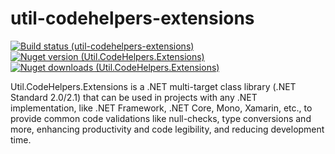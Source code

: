 # util-codehelpers-extensions
[![Build status (util-codehelpers-extensions)](https://github.com/alecgn/util-codehelpers-extensions/workflows/build/badge.svg)](#)
[![Nuget version (Util.CodeHelpers.Extensions)](https://img.shields.io/nuget/v/Util.CodeHelpers.Extensions)](https://nuget.org/packages/Util.CodeHelpers.Extensions) 
[![Nuget downloads (Util.CodeHelpers.Extensions)](https://img.shields.io/nuget/dt/Util.CodeHelpers.Extensions)](https://nuget.org/packages/Util.CodeHelpers.Extensions)

Util.CodeHelpers.Extensions is a .NET multi-target class library (.NET Standard 2.0/2.1) that can be used in projects with any .NET implementation, like .NET Framework, .NET Core, Mono, Xamarin, etc., to provide common code validations like null-checks, type conversions and more, enhancing productivity and code legibility, and reducing development time.
